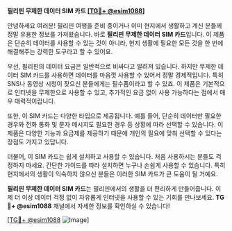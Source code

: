 **필리핀 무제한 데이터 SIM 카드 [[TG💪+ @esim1088](https://t.me/s/esim1088)]**

안녕하세요 여러분! 필리핀 여행을 준비 중이거나 이미 현지에서 생활하고 계신 분들께 정말 유용한 정보를 가져왔습니다. 바로 **필리핀 무제한 데이터 SIM 카드**입니다. 이 제품은 단순히 데이터를 사용할 수 있는 것이 아니라, 현지 생활에 필요한 모든 것을 한 번에 해결해주는 강력한 도구라고 할 수 있어요.

우선, 필리핀의 데이터 요금은 일반적으로 비싸다고 알려져 있습니다. 하지만 무제한 데이터 SIM 카드를 사용하면 데이터를 마음껏 사용할 수 있어서 정말 경제적입니다. 특히 SNS나 동영상 시청이 잦으신 분들에게는 필수품이라고 할 수 있죠. 이 제품은 기본적으로 인터넷을 무제한으로 사용할 수 있고, 추가적인 요금 없이 사용 가능하다는 점에서 매우 매력적이랍니다.

또한, 이 SIM 카드는 다양한 타입으로 제공됩니다. 예를 들어, 단순히 데이터만 필요한 경우와 전화 통화 및 문자 메시지도 필요한 경우 등 상황에 따라 선택할 수 있습니다. 이 제품은 다양한 기능과 요금제를 제공하기 때문에 개인의 필요에 맞춰 선택할 수 있다는 장점도 가지고 있답니다.

더불어, 이 SIM 카드는 쉽게 설치하고 사용할 수 있습니다. 처음 사용하시는 분들도 걱정하지 마세요. 간단한 가이드를 따라 설치하면 누구나 손쉽게 사용할 수 있습니다. 특히 현지에서의 생활이 익숙하지 않으신 분들은 이러한 SIM 카드가 큰 도움이 될 거예요.

**필리핀 무제한 데이터 SIM 카드**는 필리핀에서의 생활을 더 편리하게 만들어줍니다. 이제 더 이상 데이터 걱정 없이 자유롭게 인터넷을 사용할 수 있는 기회를 만나보세요. **TG💪+ @esim1088** 채널에서 자세한 정보를 확인하실 수 있습니다!

[[TG💪+ @esim1088](https://t.me/s/esim1088) ![Image](https://i.postimg.cc/Y0z9fWf4/image.png)]